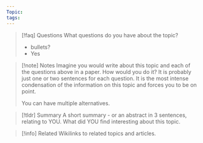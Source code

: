 ```yaml
---
Topic: 
tags: 
---
```


> [!faq] Questions
> What questions do you have about the topic?
> - bullets?
> - Yes


> [!note] Notes
> Imagine you would write about this topic and each of the questions above in a paper. How would you do it? It is probably just one or two sentences for each question. It is the most intense condensation of the information on this topic and forces you to be on point. 
> 
> You can have multiple alternatives. 


> [!tldr] Summary
> A short summary - or an abstract in 3 sentences, relating to YOU. What did YOU find interesting about this topic. 


> [!info] Related
> Wikilinks to related topics and articles.
